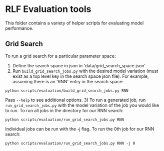 # RLF Evaluation tools
This folder contains a variety of helper scripts for evaluating model performance. 

## Grid Search
To run a grid search for a particular parameter space: 
1) Define the search space in json in 'data/grid_search_space.json'.
2) Run `build_grid_search_jobs.py` with the desired model variation (must exist as a top level key in the search space json file).
For example, assuming there is an 'RNN' entry in the search space:
```
python scripts/evaluation/build_grid_search_jobs.py RNN
```
Pass `--help` to see additional options.
3) To run a generated job, run `run_grid_search_jobs.py` with the model variation of the job you would like to run.
To run all jobs in the directory for our RNN search:
```
python scripts/evaluation/run_grid_search_jobs.py RNN
```
Individual jobs can be run with the -j flag. To run the 0th job for our RNN search:
```
python scripts/evaluation/run_grid_search_jobs.py RNN -j 0
```
